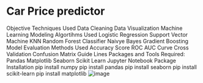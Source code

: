 # Car Price predictor 
   Objective
 Techniques Used
Data Cleaning
Data Visualization
Machine Learning Modeling
Algortihms Used
Logistic Regression
Support Vector Machine
KNN
Random Forest Classifier
Naivye Bayes
Gradient Boosting
Model Evaluation Methods Used
Accuracy Score
ROC AUC Curve
Cross Validation
Confusion Matrix
Guide Lines
Packages and Tools Required:
Pandas 
Matplotlib
Seaborn
Scikit Learn
Jupyter Notebook
Package Installation
pip install numpy
pip install pandas
pip install seaborn
pip install scikit-learn
pip install matplotlib
![image](https://user-images.githubusercontent.com/79282753/123615495-fc669100-d822-11eb-9b74-122a41651dc8.png)






